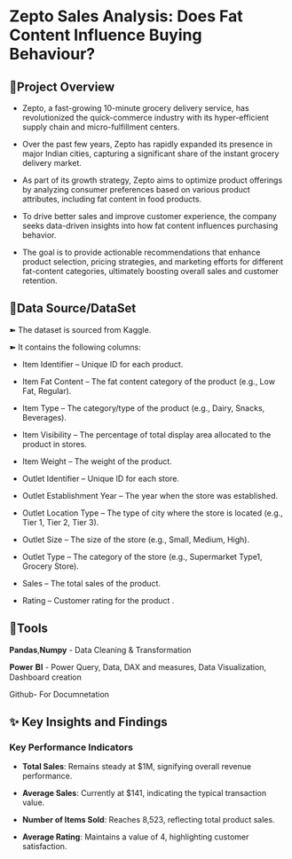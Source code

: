 # Zepto Sales Analysis: Does Fat Content Influence Buying Behaviour?

## 💠**Project Overview**

+ Zepto, a fast-growing 10-minute grocery delivery service, has revolutionized the quick-commerce industry with its hyper-efficient supply chain and micro-fulfillment centers.

+ Over the past few years, Zepto has rapidly expanded its presence in major Indian cities, capturing a significant share of the instant grocery delivery market.

+ As part of its growth strategy, Zepto aims to optimize product offerings by analyzing consumer preferences based on various product attributes, including fat content in food products.

+ To drive better sales and improve customer experience, the company seeks data-driven insights into how fat content influences purchasing behavior.

+ The goal is to provide actionable recommendations that enhance product selection, pricing strategies, and marketing efforts for different fat-content categories, ultimately boosting overall sales and customer retention.

## 💠Data Source/DataSet
➽ The dataset is sourced from Kaggle.

➽ It contains the following columns:

* Item Identifier – Unique ID for each product.

* Item Fat Content – The fat content category of the product (e.g., Low Fat, Regular).

* Item Type – The category/type of the product (e.g., Dairy, Snacks, Beverages).

* Item Visibility – The percentage of total display area allocated to the product in stores.

* Item Weight – The weight of the product.

* Outlet Identifier – Unique ID for each store.

* Outlet Establishment Year – The year when the store was established.

* Outlet Location Type – The type of city where the store is located (e.g., Tier 1, Tier 2, Tier 3).

* Outlet Size – The size of the store (e.g., Small, Medium, High).

* Outlet Type – The category of the store (e.g., Supermarket Type1, Grocery Store).

* Sales – The total sales of the product.

* Rating  – Customer rating for the product .
## 💠Tools

**Pandas**,**Numpy** - Data Cleaning & Transformation

𝐏𝐨𝐰𝐞𝐫 𝐁𝐈 - Power Query, Data, DAX and measures, Data Visualization, Dashboard creation

Github- For Documnetation



## ✨ Key Insights and Findings
### **Key Performance Indicators**

  + **Total Sales**: Remains steady at $1M, signifying overall revenue performance.

  + **Average Sales**: Currently at $141, indicating the typical transaction value.

  + **Number of Items Sold**: Reaches 8,523, reflecting total product sales.

  + **Average Rating**: Maintains a value of 4, highlighting customer satisfaction.


